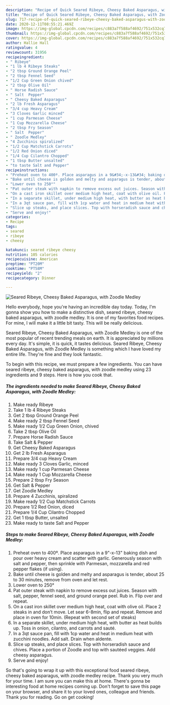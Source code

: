 ```yaml
---
description: "Recipe of Quick Seared Ribeye, Cheesy Baked Asparagus, with Zoodle Medley"
title: "Recipe of Quick Seared Ribeye, Cheesy Baked Asparagus, with Zoodle Medley"
slug: 717-recipe-of-quick-seared-ribeye-cheesy-baked-asparagus-with-zoodle-medley
date: 2020-12-11T08:55:21.469Z
image: https://img-global.cpcdn.com/recipes/c883a7f588af4692/751x532cq70/seared-ribeye-cheesy-baked-asparagus-with-zoodle-medley-recipe-main-photo.jpg
thumbnail: https://img-global.cpcdn.com/recipes/c883a7f588af4692/751x532cq70/seared-ribeye-cheesy-baked-asparagus-with-zoodle-medley-recipe-main-photo.jpg
cover: https://img-global.cpcdn.com/recipes/c883a7f588af4692/751x532cq70/seared-ribeye-cheesy-baked-asparagus-with-zoodle-medley-recipe-main-photo.jpg
author: Hallie Hall
ratingvalue: 4
reviewcount: 31956
recipeingredient:
- " Ribeye"
- "1 lb 4 Ribeye Steaks"
- "2 tbsp Ground Orange Peel"
- "2 tbsp Fennel Seed"
- "1/2 Cup Green Onion chived"
- "2 tbsp Olive Oil"
- " Horse Radish Sauce"
- " Salt  Pepper"
- " Cheesy Baked Asparagus"
- "2 lb Fresh Asparagus"
- "3/4 cup Heavy Cream"
- "3 Cloves Garlic minced"
- "1 cup Parmesan Cheese"
- "1 Cup Mozzarella Cheese"
- "2 tbsp Fry Season"
- " Salt  Pepper"
- " Zoodle Medley"
- "4 Zucchinis spiralized"
- "1/2 Cup Matchstick Carrots"
- "1/2 Red Onion diced"
- "1/4 Cup Cilantro Chopped"
- "1 tbsp Butter unsalted"
- "to taste Salt and Pepper"
recipeinstructions:
- "Preheat oven to 400º. Place asparagus in a 9&#34;-x-13&#34; baking dish and pour over heavy cream and scatter with garlic. Generously season with salt and pepper, then sprinkle with Parmesan, mozzarella and red pepper flakes (if using)."
- "Bake until cheese is golden and melty and asparagus is tender, about 25 to 30 minutes, remove from oven and let rest."
- "Lower oven to 250°"
- "Pat outer steak with napkin to remove excess out juices. Season with salt, pepper, fennel seed, and ground orange peel. Rub in. Flip over and repeat."
- "On a cast iron skillet over medium high heat, coat with olive oil. Place 2 steaks in and don’t move. Let sear 6-8min, flip and repeat. Remove and place in oven for 10min. (Repeat with second set of steaks)"
- "In a separate skillet, under medium high heat, with butter as heat builds up. Toss in onion, cilantro, and carrots and sauté."
- "In a 3qt sauce pan, fill with 1cp water and heat in medium heat with zucchini noodles. Add salt. Drain when aldente."
- "Slice up steaks, and place slices. Top with horseradish sauce and chives. Place a portion of Zoodle and top with sautéed veggies. Add cheesy asparagus."
- "Serve and enjoy!"
categories:
- Recipe
tags:
- seared
- ribeye
- cheesy

katakunci: seared ribeye cheesy 
nutrition: 105 calories
recipecuisine: American
preptime: "PT20M"
cooktime: "PT58M"
recipeyield: "2"
recipecategory: Dinner

---
```



![Seared Ribeye, Cheesy Baked Asparagus, with Zoodle Medley](https://img-global.cpcdn.com/recipes/c883a7f588af4692/751x532cq70/seared-ribeye-cheesy-baked-asparagus-with-zoodle-medley-recipe-main-photo.jpg)

Hello everybody, hope you're having an incredible day today. Today, I'm gonna show you how to make a distinctive dish, seared ribeye, cheesy baked asparagus, with zoodle medley. It is one of my favorites food recipes. For mine, I will make it a little bit tasty. This will be really delicious.

Seared Ribeye, Cheesy Baked Asparagus, with Zoodle Medley is one of the most popular of recent trending meals on earth. It is appreciated by millions every day. It's simple, it is quick, it tastes delicious. Seared Ribeye, Cheesy Baked Asparagus, with Zoodle Medley is something which I have loved my entire life. They're fine and they look fantastic.




To begin with this recipe, we must prepare a few ingredients. You can have seared ribeye, cheesy baked asparagus, with zoodle medley using 23 ingredients and 9 steps. Here is how you cook that.

<!--inarticleads1-->

##### The ingredients needed to make Seared Ribeye, Cheesy Baked Asparagus, with Zoodle Medley:

1. Make ready  Ribeye
1. Take 1 lb 4 Ribeye Steaks
1. Get 2 tbsp Ground Orange Peel
1. Make ready 2 tbsp Fennel Seed
1. Make ready 1/2 Cup Green Onion, chived
1. Take 2 tbsp Olive Oil
1. Prepare  Horse Radish Sauce
1. Take  Salt &amp; Pepper
1. Get  Cheesy Baked Asparagus
1. Get 2 lb Fresh Asparagus
1. Prepare 3/4 cup Heavy Cream
1. Make ready 3 Cloves Garlic, minced
1. Make ready 1 cup Parmesan Cheese
1. Make ready 1 Cup Mozzarella Cheese
1. Prepare 2 tbsp Fry Season
1. Get  Salt &amp; Pepper
1. Get  Zoodle Medley
1. Prepare 4 Zucchinis, spiralized
1. Make ready 1/2 Cup Matchstick Carrots
1. Prepare 1/2 Red Onion, diced
1. Prepare 1/4 Cup Cilantro Chopped
1. Get 1 tbsp Butter, unsalted
1. Make ready to taste Salt and Pepper




<!--inarticleads2-->

##### Steps to make Seared Ribeye, Cheesy Baked Asparagus, with Zoodle Medley:

1. Preheat oven to 400º. Place asparagus in a 9&#34;-x-13&#34; baking dish and pour over heavy cream and scatter with garlic. Generously season with salt and pepper, then sprinkle with Parmesan, mozzarella and red pepper flakes (if using).
1. Bake until cheese is golden and melty and asparagus is tender, about 25 to 30 minutes, remove from oven and let rest.
1. Lower oven to 250°
1. Pat outer steak with napkin to remove excess out juices. Season with salt, pepper, fennel seed, and ground orange peel. Rub in. Flip over and repeat.
1. On a cast iron skillet over medium high heat, coat with olive oil. Place 2 steaks in and don’t move. Let sear 6-8min, flip and repeat. Remove and place in oven for 10min. (Repeat with second set of steaks)
1. In a separate skillet, under medium high heat, with butter as heat builds up. Toss in onion, cilantro, and carrots and sauté.
1. In a 3qt sauce pan, fill with 1cp water and heat in medium heat with zucchini noodles. Add salt. Drain when aldente.
1. Slice up steaks, and place slices. Top with horseradish sauce and chives. Place a portion of Zoodle and top with sautéed veggies. Add cheesy asparagus.
1. Serve and enjoy!




So that's going to wrap it up with this exceptional food seared ribeye, cheesy baked asparagus, with zoodle medley recipe. Thank you very much for your time. I am sure you can make this at home. There's gonna be interesting food at home recipes coming up. Don't forget to save this page on your browser, and share it to your loved ones, colleague and friends. Thank you for reading. Go on get cooking!
